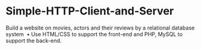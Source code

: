 # Simple-HTTP-Client-and-Server

Build a website on movies, actors and their reviews by a relational database system 
•	Use HTML/CSS to support the front-end and PHP, MySQL to support the back-end.
